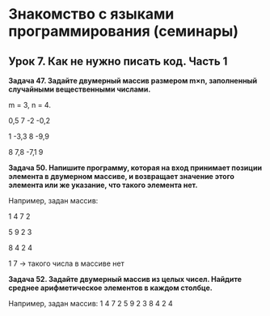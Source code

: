 # Знакомство с языками программирования (семинары)
## Урок 7. Как не нужно писать код. Часть 1

**Задача 47. Задайте двумерный массив размером m×n, заполненный случайными вещественными числами.**

m = 3, n = 4.

0,5 7 -2 -0,2

1 -3,3 8 -9,9

8 7,8 -7,1 9

**Задача 50. Напишите программу, которая на вход принимает позиции элемента в двумерном массиве, и возвращает значение этого элемента или же указание, что такого элемента нет.**

Например, задан массив:

1 4 7 2

5 9 2 3

8 4 2 4

1
7 -> такого числа в массиве нет

**Задача 52. Задайте двумерный массив из целых чисел. Найдите среднее арифметическое элементов в каждом столбце.**

Например, задан массив:
1 4 7 2
5 9 2 3
8 4 2 4
